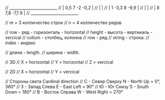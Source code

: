 //  ________________________
//  | 0,5   7    -2   -0,2 |
//  |                      |
//  | 1    -3,3   8   -9,9 |
//  |                      |
//  | 8     7,8  -7,1  9   |
//  ________________________

// m = 3 колличество строк
// n = 4 колличество рядов

// row      -   ряд      -   горизонталь   -   horizontal
// height   -   высота   -   вертикаль     -   vercical
// collum   -   столбец, колонна
// row      -   ряд
// string   -   строка.
// index    -   индекс

// длина  -  length.
// ширина -  width.


// 3D
// X = horizontal
// Y = horizontal
// Z = vercical

// 2D
// X = horizontal
// Y = vercical

// Стороны света        Cardinal direction
// С - Север   Сверху   N - North  Up      = 0°, 360°
// З - Запад   Слева    E - East   Left    = 90°
// Ю - Юг      Снизу    S - South  Down    = 180°
// В - Восток  Справа   W - West   Right   = 270°